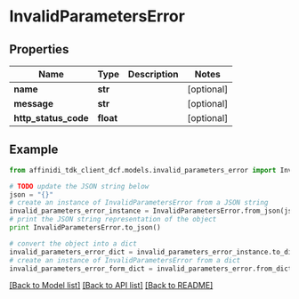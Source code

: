 # InvalidParametersError

## Properties

| Name                 | Type      | Description | Notes      |
| -------------------- | --------- | ----------- | ---------- |
| **name**             | **str**   |             | [optional] |
| **message**          | **str**   |             | [optional] |
| **http_status_code** | **float** |             | [optional] |

## Example

```python
from affinidi_tdk_client_dcf.models.invalid_parameters_error import InvalidParametersError

# TODO update the JSON string below
json = "{}"
# create an instance of InvalidParametersError from a JSON string
invalid_parameters_error_instance = InvalidParametersError.from_json(json)
# print the JSON string representation of the object
print InvalidParametersError.to_json()

# convert the object into a dict
invalid_parameters_error_dict = invalid_parameters_error_instance.to_dict()
# create an instance of InvalidParametersError from a dict
invalid_parameters_error_form_dict = invalid_parameters_error.from_dict(invalid_parameters_error_dict)
```

[[Back to Model list]](../README.md#documentation-for-models) [[Back to API list]](../README.md#documentation-for-api-endpoints) [[Back to README]](../README.md)
